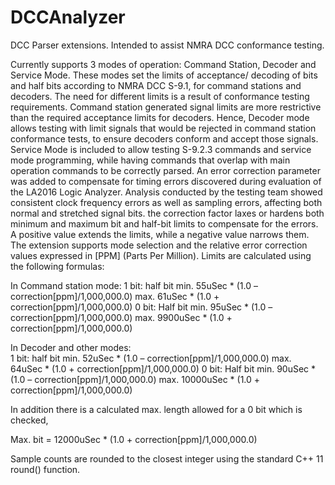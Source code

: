 # DCCAnalyzer

DCC Parser extensions. Intended to assist NMRA DCC conformance testing.

Currently supports 3 modes of operation: Command Station, Decoder and Service Mode.
These modes set the limits of acceptance/ decoding of bits and half bits according to NMRA DCC S-9.1, for command stations and decoders.
The need for different limits is a result of conformance testing requirements. Command station generated signal limits are more restrictive
than the required acceptance limits for decoders. Hence, Decoder mode allows testing with limit signals that would be rejected in 
command station conformance tests, to ensure decoders conform and accept those signals.
  Service Mode is included to allow testing S-9.2.3 commands and service mode programming, while having commands that overlap 
with main operation commands to be correctly parsed.
  An error correction parameter was added to compensate for timing errors discovered during evaluation of the LA2016 Logic Analyzer. 
  Analysis conducted by the testing team showed consistent clock frequency errors as well as sampling errors, affecting both normal and 
  stretched signal bits. the correction factor laxes or hardens both minimum and maximum bit and half-bit limits to compensate for the
  errors. A positive value extends the limits, while a negative value narrows them.  
  The extension supports mode selection and the relative error correction values expressed in [PPM] (Parts Per Million).
  Limits are calculated using the following formulas:

In Command station mode:
1 bit: 
half bit min. 55uSec * (1.0 – correction[ppm]/1,000,000.0)   max. 61uSec * (1.0 + correction[ppm]/1,000,000.0)
0 bit:
Half bit min. 95uSec * (1.0 – correction[ppm]/1,000,000.0)   max. 9900uSec * (1.0 + correction[ppm]/1,000,000.0)

In Decoder and other modes:  
1 bit: 
half bit min. 52uSec * (1.0 – correction[ppm]/1,000,000.0)   max. 64uSec * (1.0 + correction[ppm]/1,000,000.0)
0 bit:
Half bit min. 90uSec * (1.0 – correction[ppm]/1,000,000.0)   max. 10000uSec * (1.0 + correction[ppm]/1,000,000.0)

In addition there is a calculated max. length allowed for a 0 bit which is checked,

Max. bit = 12000uSec * (1.0 + correction[ppm]/1,000,000.0)

Sample counts are rounded to the closest integer using the standard C++ 11 round() function.

